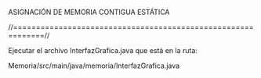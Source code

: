 ASIGNACIÓN DE MEMORIA CONTIGUA ESTÁTICA

//=============================================================//

Ejecutar el archivo InterfazGrafica.java que está en la ruta:

Memoria/src/main/java/memoria/InterfazGrafica.java
